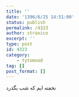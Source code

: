 ```yaml
---
title: ''
date: '1396/6/25 14:51:00'
status: publish
permalink: /4323
author: straxico
excerpt: ''
type: post
id: 4323
category:
    - tytomood
tag: []
post_format: []
---
```

نخفته ایم که شب بگذرد